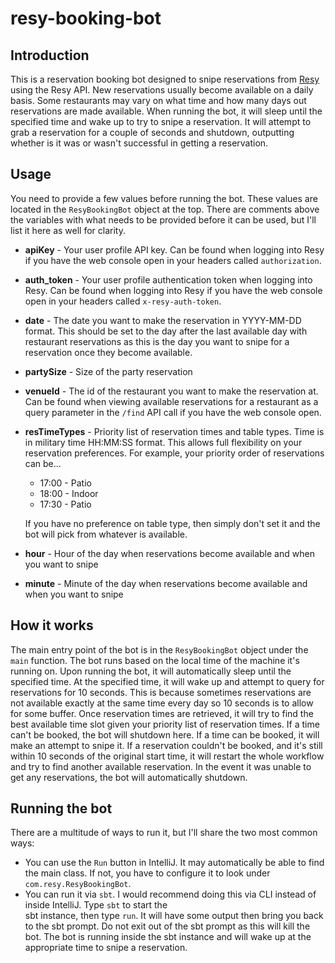 # resy-booking-bot
## Introduction
This is a reservation booking bot designed to snipe reservations from [Resy](https://resy.com/) using the Resy API. New
reservations usually become available on a daily basis. Some restaurants may vary on what time and how many days out 
reservations are made available. When running the bot, it will sleep until the specified time and wake up to try to 
snipe a reservation. It will attempt to grab a reservation for a couple of seconds and shutdown, outputting whether is 
it was or wasn't successful in getting a reservation.

## Usage
You need to provide a few values before running the bot.  These values are located in the `ResyBookingBot` object at 
the top. There are comments above the variables with what needs to be provided before it can be used, but I'll list it 
here as well for clarity.
* **apiKey** - Your user profile API key. Can be found when logging into Resy if you have the web console open  in your 
 headers called `authorization`.
* **auth_token** - Your user profile authentication token when logging into Resy. Can be found when logging into Resy 
if you have the web console open in your headers called `x-resy-auth-token`.
* **date** - The date you want to make the reservation in YYYY-MM-DD format.  This should be set to the day after the 
last available day with restaurant reservations as this is the day you want to snipe for a reservation once they become 
available.
* **partySize** - Size of the party reservation
* **venueId** - The id of the restaurant you want to make the reservation at.  Can be found when viewing available
reservations for a restaurant as a query parameter in the `/find` API call if you have the web console open.
* **resTimeTypes** - Priority list of reservation times and table types. Time is in military time HH:MM:SS format. This 
allows full flexibility on your reservation preferences. For example, your priority order of reservations can be...
  * 17:00 - Patio
  * 18:00 - Indoor
  * 17:30 - Patio

  If you have no preference on table type, then simply don't set it and the bot will pick from whatever is available.
* **hour** - Hour of the day when reservations become available and when you want to snipe
* **minute** - Minute of the day when reservations become available and when you want to snipe

## How it works
The main entry point of the bot is in the `ResyBookingBot` object under the `main` function. The bot runs based on the 
local time of the machine it's running on. Upon running the bot, it will automatically sleep until the specified time. 
At the specified time, it will wake up and attempt to query for reservations for 10 seconds. This is because sometimes 
reservations are not available exactly at the same time every day so 10 seconds is to allow for some buffer. Once 
reservation times are retrieved, it will try to find the best available time slot given your priority list of 
reservation times. If a time can't be booked, the bot will shutdown here. If a time can be booked, it will make an 
attempt to snipe it. If a reservation couldn't be booked, and it's still within 10 seconds of the original start time, 
it will restart the whole workflow and try to find another available reservation. In the event it was unable to get any 
reservations, the bot will automatically shutdown.

## Running the bot
There are a multitude of ways to run it, but I'll share the two most 
common ways:
- You can use the `Run` button in IntelliJ. It may automatically be able to find the main class. If not, you have to 
configure it to look under `com.resy.ResyBookingBot`.
- You can run it via `sbt`. I would recommend doing this via CLI instead of inside IntelliJ. Type `sbt` to start the  
sbt instance, then type `run`. It will have some output then bring you back to the sbt prompt. Do not exit out of the 
sbt prompt as this will kill the bot. The bot is running inside the sbt instance and will wake up at the appropriate 
time to snipe a reservation.